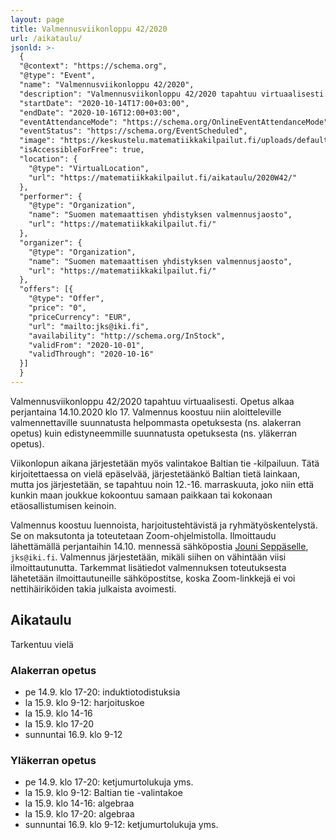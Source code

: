 ```yaml
---
layout: page
title: Valmennusviikonloppu 42/2020
url: /aikataulu/
jsonld: >-
  {
  "@context": "https://schema.org",
  "@type": "Event",
  "name": "Valmennusviikonloppu 42/2020",
  "description": "Valmennusviikonloppu 42/2020 tapahtuu virtuaalisesti. Tilaisuus alkaa perjantaina 14.10.2020 klo 17 ja jatkuu lauantaina ja sunnuntaina. Valmennus on maksutonta.",
  "startDate": "2020-10-14T17:00+03:00",
  "endDate": "2020-10-16T12:00+03:00",
  "eventAttendanceMode": "https://schema.org/OnlineEventAttendanceMode",
  "eventStatus": "https://schema.org/EventScheduled",
  "image": "https://keskustelu.matematiikkakilpailut.fi/uploads/default/original/1X/903d26f2a2a48285467275e06546a35b2f203482.png",
  "isAccessibleForFree": true,
  "location": {
    "@type": "VirtualLocation",
    "url": "https://matematiikkakilpailut.fi/aikataulu/2020W42/"
  },
  "performer": {
    "@type": "Organization",
    "name": "Suomen matemaattisen yhdistyksen valmennusjaosto",
    "url": "https://matematiikkakilpailut.fi/"
  },
  "organizer": {
    "@type": "Organization",
    "name": "Suomen matemaattisen yhdistyksen valmennusjaosto",
    "url": "https://matematiikkakilpailut.fi/"
  },
  "offers": [{
    "@type": "Offer",
    "price": "0",
    "priceCurrency": "EUR",
    "url": "mailto:jks@iki.fi",
    "availability": "http://schema.org/InStock",
    "validFrom": "2020-10-01",
    "validThrough": "2020-10-16"
  }]
  }
---
```


Valmennusviikonloppu 42/2020 tapahtuu virtuaalisesti.
Opetus alkaa perjantaina 14.10.2020 klo 17.
Valmennus koostuu niin aloitteleville valmennettaville
suunnatusta helpommasta opetuksesta (ns. alakerran opetus)
kuin edistyneemmille suunnatusta opetuksesta (ns. yläkerran opetus).

Viikonlopun aikana järjestetään myös valintakoe Baltian tie -kilpailuun.
Tätä kirjoitettaessa on vielä epäselvää, järjestetäänkö Baltian tietä
lainkaan, mutta jos järjestetään, se tapahtuu noin 12.-16. marraskuuta,
joko niin että kunkin maan joukkue kokoontuu samaan paikkaan tai
kokonaan etäosallistumisen keinoin.

Valmennus koostuu luennoista, harjoitustehtävistä ja
ryhmätyöskentelystä. Se on maksutonta ja toteutetaan Zoom-ohjelmistolla.
Ilmoittaudu lähettämällä perjantaihin 14.10. mennessä sähköpostia
[Jouni Seppäselle](mailto:jks@iki.fi), `jks@iki.fi`.
Valmennus järjestetään, mikäli siihen on vähintään viisi ilmoittautunutta.
Tarkemmat lisätiedot valmennuksen toteutuksesta lähetetään
ilmoittautuneille sähköpostitse, koska Zoom-linkkejä ei voi nettihäiriköiden
takia julkaista avoimesti.


## Aikataulu

Tarkentuu vielä

### Alakerran opetus

- pe 14.9. klo 17-20: induktiotodistuksia
- la 15.9. klo 9-12: harjoituskoe
- la 15.9. klo 14-16
- la 15.9. klo 17-20
- sunnuntai 16.9. klo 9-12

### Yläkerran opetus

- pe 14.9. klo 17-20: ketjumurtolukuja yms.
- la 15.9. klo 9-12: Baltian tie -valintakoe
- la 15.9. klo 14-16: algebraa
- la 15.9. klo 17-20: algebraa
- sunnuntai 16.9. klo 9-12: ketjumurtolukuja yms.
